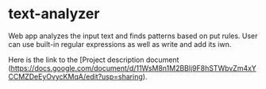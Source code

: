 # text-analyzer
Web app analyzes the input text and finds patterns based on put rules. User can use built-in regular expressions as well as write and add its iwn.

Here is the link to the [Project description document (https://docs.google.com/document/d/11WsM8n1M2BBlj9F8hSTWbvZm4xYCCMZDeEyOvycKMqA/edit?usp=sharing).
